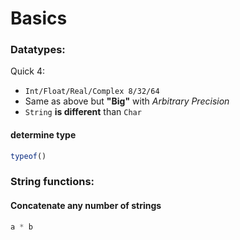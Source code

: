 # Basics

### Datatypes:
   
Quick 4:   
* ```Int/Float/Real/Complex 8/32/64```
* Same as above but **"Big"** with _Arbitrary Precision_
* ```String``` **is different** than ```Char```

#### determine type
```julia
typeof()
```
   
### String functions:

#### Concatenate any number of strings
```julia
a * b
```
